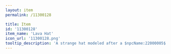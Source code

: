 ```yaml
---
layout: item
permalink: /11300128

title: Item
id: '11300128'
item_name: 'Lava Hat'
icon_url: '11300128.png'
tooltip_description: 'A strange hat modeled after a $npcName:22000005$.'
---
```

